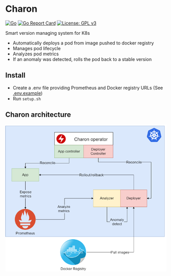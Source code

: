 # Charon

[![Go](https://img.shields.io/github/go-mod/go-version/f0m41h4u7/Charon?filename=deployer%2Fgo.mod)](https://github.com/f0m41h4u7/Charon/blob/master/deployer/go.mod)
[![Go Report Card](https://goreportcard.com/badge/github.com/f0m41h4u7/Charon)](https://goreportcard.com/report/github.com/f0m41h4u7/Charon)
[![License: GPL v3](https://img.shields.io/badge/License-GPLv3-blue.svg)](https://www.gnu.org/licenses/gpl-3.0)

Smart version managing system for K8s

* Automatically deploys a pod from image pushed to docker registry
* Manages pod lifecycle
* Analyzes pod metrics
* If an anomaly was detected, rolls the pod back to a stable version

## Install

* Create a .env file providing Prometheus and Docker registry URLs (See [.env.example](.env.example))
* Run `setup.sh`

## Charon architecture

![alt text](https://raw.githubusercontent.com/f0m41h4u7/Charon/master/charon-project-scheme.png)
